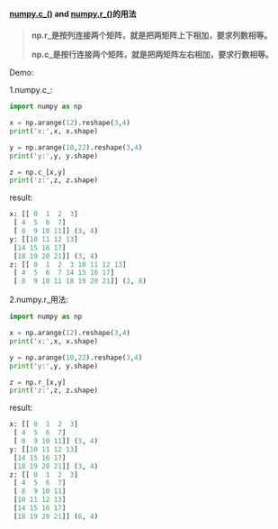 #### [numpy.c_()](https://numpy.org/doc/stable/reference/generated/numpy.c_.html?highlight=c_#numpy.c_)  and  [numpy.r_()](https://numpy.org/doc/stable/reference/generated/numpy.r_.html?highlight=r_#numpy.r_)的用法



> **np.r_是按列连接两个矩阵，就是把两矩阵上下相加，要求列数相等。**
>
> **np.c_是按行连接两个矩阵，就是把两矩阵左右相加，要求行数相等。**



Demo:

1.numpy.c_:

~~~python
import numpy as np

x = np.arange(12).reshape(3,4)
print('x:',x, x.shape)

y = np.arange(10,22).reshape(3,4)
print('y:',y, y.shape)

z = np.c_[x,y]
print('z:',z, z.shape)
~~~

result:

~~~python
x: [[ 0  1  2  3]
 [ 4  5  6  7]
 [ 8  9 10 11]] (3, 4)
y: [[10 11 12 13]
 [14 15 16 17]
 [18 19 20 21]] (3, 4)
z: [[ 0  1  2  3 10 11 12 13]
 [ 4  5  6  7 14 15 16 17]
 [ 8  9 10 11 18 19 20 21]] (3, 8)
~~~



2.numpy.r_用法:

~~~python
import numpy as np

x = np.arange(12).reshape(3,4)
print('x:',x, x.shape)

y = np.arange(10,22).reshape(3,4)
print('y:',y, y.shape)

z = np.r_[x,y]
print('z:',z, z.shape)
~~~

result:

~~~python
x: [[ 0  1  2  3]
 [ 4  5  6  7]
 [ 8  9 10 11]] (3, 4)
y: [[10 11 12 13]
 [14 15 16 17]
 [18 19 20 21]] (3, 4)
z: [[ 0  1  2  3]
 [ 4  5  6  7]
 [ 8  9 10 11]
 [10 11 12 13]
 [14 15 16 17]
 [18 19 20 21]] (6, 4)
~~~





